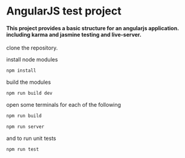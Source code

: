 AngularJS test project
========

#### This project provides a basic structure for an angularjs application. including karma and jasmine testing and live-server. ####


clone the repository.

install node modules

```sh
npm install
```

build the modules

```sh
npm run build dev
```


open some terminals for each of the following

```sh
npm run build
```

```sh
npm run server
```

and to run unit tests

```sh
npm run test
```

